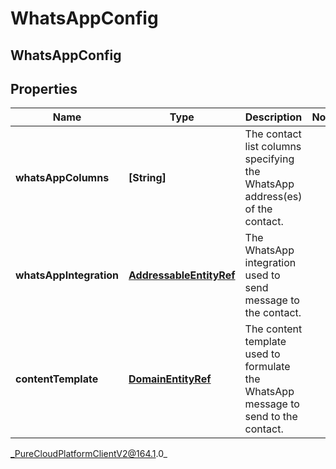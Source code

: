 # WhatsAppConfig

## WhatsAppConfig

## Properties

|Name | Type | Description | Notes|
|------------ | ------------- | ------------- | -------------|
| **whatsAppColumns** | **[String]** | The contact list columns specifying the WhatsApp address(es) of the contact. | |
| **whatsAppIntegration** | [**AddressableEntityRef**](AddressableEntityRef) | The WhatsApp integration used to send message to the contact. | |
| **contentTemplate** | [**DomainEntityRef**](DomainEntityRef) | The content template used to formulate the WhatsApp message to send to the contact. | |



_PureCloudPlatformClientV2@164.1.0_
